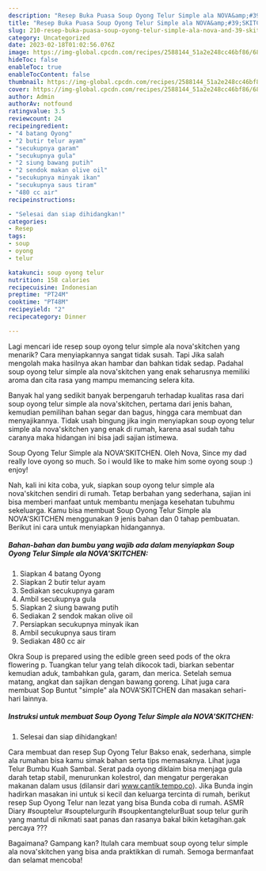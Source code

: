 ```yaml
---
description: "Resep Buka Puasa Soup Oyong Telur Simple ala NOVA&amp;#39;SKITCHENAnti Ribet"
title: "Resep Buka Puasa Soup Oyong Telur Simple ala NOVA&amp;#39;SKITCHENAnti Ribet"
slug: 210-resep-buka-puasa-soup-oyong-telur-simple-ala-nova-and-39-skitchenanti-ribet
category: Uncategorized
date: 2023-02-18T01:02:56.076Z
image: https://img-global.cpcdn.com/recipes/2588144_51a2e248cc46bf86/680x482cq70/soup-oyong-telur-simple-ala-novaskitchen-foto-resep-utama.jpg
hideToc: false
enableToc: true
enableTocContent: false
thumbnail: https://img-global.cpcdn.com/recipes/2588144_51a2e248cc46bf86/680x482cq70/soup-oyong-telur-simple-ala-novaskitchen-foto-resep-utama.jpg
cover: https://img-global.cpcdn.com/recipes/2588144_51a2e248cc46bf86/680x482cq70/soup-oyong-telur-simple-ala-novaskitchen-foto-resep-utama.jpg
author: Admin
authorAv: notfound
ratingvalue: 3.5
reviewcount: 24
recipeingredient:
- "4 batang Oyong"
- "2 butir telur ayam"
- "secukupnya garam"
- "secukupnya gula"
- "2 siung bawang putih"
- "2 sendok makan olive oil"
- "secukupnya minyak ikan"
- "secukupnya saus tiram"
- "480 cc air"
recipeinstructions:

- "Selesai dan siap dihidangkan!"
categories:
- Resep
tags:
- soup
- oyong
- telur

katakunci: soup oyong telur 
nutrition: 158 calories
recipecuisine: Indonesian
preptime: "PT24M"
cooktime: "PT48M"
recipeyield: "2"
recipecategory: Dinner

---
```



Lagi mencari ide resep soup oyong telur simple ala nova&#39;skitchen yang menarik? Cara menyiapkannya sangat tidak susah. Tapi Jika salah mengolah maka hasilnya akan hambar dan bahkan tidak sedap. Padahal soup oyong telur simple ala nova&#39;skitchen yang enak seharusnya memiliki aroma dan cita rasa yang mampu memancing selera kita.


Banyak hal yang sedikit banyak berpengaruh terhadap kualitas rasa dari soup oyong telur simple ala nova&#39;skitchen, pertama dari jenis bahan, kemudian pemilihan bahan segar dan bagus, hingga cara membuat dan menyajikannya. Tidak usah bingung jika ingin menyiapkan soup oyong telur simple ala nova&#39;skitchen yang enak di rumah, karena asal sudah tahu caranya maka hidangan ini bisa jadi sajian istimewa.

Soup Oyong Telur Simple ala NOVA&#39;SKITCHEN. Oleh Nova, Since my dad really love oyong so much. So i would like to make him some oyong soup :) enjoy!


Nah, kali ini kita coba, yuk, siapkan soup oyong telur simple ala nova&#39;skitchen sendiri di rumah. Tetap berbahan yang sederhana, sajian ini bisa memberi manfaat untuk membantu menjaga kesehatan tubuhmu sekeluarga. Kamu bisa membuat Soup Oyong Telur Simple ala NOVA&#39;SKITCHEN menggunakan 9 jenis bahan dan 0 tahap pembuatan. Berikut ini cara untuk menyiapkan hidangannya.

<!--inarticleads1-->

##### Bahan-bahan dan bumbu yang wajib ada dalam menyiapkan Soup Oyong Telur Simple ala NOVA&#39;SKITCHEN:

1. Siapkan 4 batang Oyong
1. Siapkan 2 butir telur ayam
1. Sediakan secukupnya garam
1. Ambil secukupnya gula
1. Siapkan 2 siung bawang putih
1. Sediakan 2 sendok makan olive oil
1. Persiapkan secukupnya minyak ikan
1. Ambil secukupnya saus tiram
1. Sediakan 480 cc air


Okra Soup is prepared using the edible green seed pods of the okra flowering p. Tuangkan telur yang telah dikocok tadi, biarkan sebentar kemudian aduk, tambahkan gula, garam, dan merica. Setelah semua matang, angkat dan sajikan dengan bawang goreng. Lihat juga cara membuat Sop Buntut &#34;simple&#34; ala NOVA&#39;SKITCHEN dan masakan sehari-hari lainnya. 

<!--inarticleads2-->

##### Instruksi untuk membuat Soup Oyong Telur Simple ala NOVA&#39;SKITCHEN:


1. Selesai dan siap dihidangkan!

Cara membuat dan resep Sup Oyong Telur Bakso enak, sederhana, simple ala rumahan bisa kamu simak bahan serta tips memasaknya. Lihat juga Telur Bumbu Kuah Sambal. Serat pada oyong diklaim bisa menjaga gula darah tetap stabil, menurunkan kolestrol, dan mengatur pergerakan makanan dalam usus (dilansir dari www.cantik.tempo.co). Jika Bunda ingin hadirkan masakan ini untuk si kecil dan keluarga tercinta di rumah, berikut resep Sup Oyong Telur nan lezat yang bisa Bunda coba di rumah. ASMR Diary #souptelur #souptelurgurih #soupkentangtelurBuat soup telur gurih yang mantul di nikmati saat panas dan rasanya bakal bikin ketagihan.gak percaya ??? 

Bagaimana? Gampang kan? Itulah cara membuat soup oyong telur simple ala nova&#39;skitchen yang bisa anda praktikkan di rumah. Semoga bermanfaat dan selamat mencoba!
